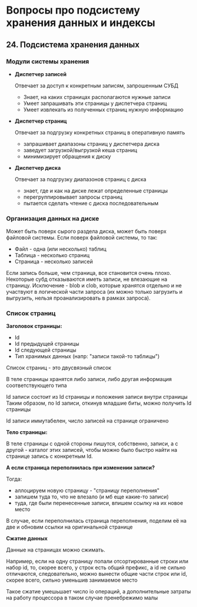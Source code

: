 # Вопросы про подсистему хранения данных и индексы

## 24. Подсистема хранения данных

### Модули системы хранения

- **Диспетчер записей**

  Отвечает за доступ к конкретным записям, запрошенным СУБД

  - Знает, на каких страницах располагаются нужные записи
  - Умеет запрашивать эти страницы у диспетчера страниц
  - Умеет извлекать из полученных страниц нужную информацию


- **Диспетчер страниц**

  Отвечает за подгрузку конкретных страниц в оперативную память

  - запрашивает диапазоны страниц у диспетчера диска
  - заведует загрузкой/выгрузкой кеша страниц
  - минимизирует обращения к диску


- **Диспетчер диска**

  Отвечает за подгрузку диапазонов страниц с диска

  - знает, где и как на диске лежат определенные страницы
  - перегруппировывает запросы страниц
  - пытается сделать чтение с диска последовательным


### Организация данных на диске

Может быть поверх сырого раздела диска, 
может быть поверх файловой системы. 
Если поверх файловой системы, то так:

- Файл - одна (или несколько) таблиц
- Таблица - несколько страниц
- Страница - несколько записей

Если запись больше, чем страница, все становится очень плохо. 
Некоторые субд отказываются иметь записи, не влезающие на страницу. 
Исключение - blob и clob, которые хранятся отдельно 
и не участвуют в логической части запроса
(их можно только загрузить и выгрузить, 
нельзя проанализировать в рамках запроса).

### Список страниц

**Заголовок страницы:**

- Id
- Id предыдущей страницы
- Id следующей страницы
- Тип хранимых данных (напр: "записи такой-то таблицы")

Список страниц - это двусвязный список

В теле страницы хранятся либо записи, 
либо другая информация соответствующего типа

Id записи состоит из Id страницы и положения записи внутри страницы
Таким образом, по Id записи, откинув младшие биты, 
можно получить Id страницы

Id записи иммутабелен, число записей на странице ограничено

**Тело страницы:**

В теле страницы с одной стороны пишутся, собственно, записи, 
а с другой - каталог этих записей, 
чтобы можно было быстро найти на странице запись с конкретным Id.

**А если страница переполнилась при изменении записи?**

Тогда:
- аллоцируем новую страницу - "страницу переполнения"
- запишем туда то, что не влезало (и мб еще какие-то записи)
- туда, где были перенесенные записи, впишем ссылку на их новое место

В случае, если переполнилась страница переполнения, 
поделим её на две и обновим ссылки на оригинальной странице

**Сжатие данных**

Данные на страницах можно сжимать.

Например, если на одну страницу попали отсортированные строки или набор id, 
то, скорее всего, у строк есть общий префикс, а id не сильно отличаются, 
следовательно, можно вынести общие части строк или id, 
скорее всего, сильно уменьшив занимаемое место

Такое сжатие умешьшает число io операций, 
а дополнительные затраты на работу процессора 
в таком случае пренебрежимо малы
